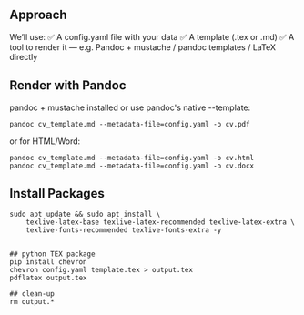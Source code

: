 
##  Approach
We’ll use:
✅ A config.yaml file with your data
✅ A template (.tex or .md)
✅ A tool to render it — e.g. Pandoc + mustache / pandoc templates / LaTeX directly


## Render with Pandoc
pandoc + mustache installed or use pandoc's native --template:

```{bash}
pandoc cv_template.md --metadata-file=config.yaml -o cv.pdf
```

or for HTML/Word:

```{bash}
pandoc cv_template.md --metadata-file=config.yaml -o cv.html
pandoc cv_template.md --metadata-file=config.yaml -o cv.docx
```


## Install Packages

```{bash}
sudo apt update && sudo apt install \
    texlive-latex-base texlive-latex-recommended texlive-latex-extra \
    texlive-fonts-recommended texlive-fonts-extra -y


## python TEX package
pip install chevron
chevron config.yaml template.tex > output.tex
pdflatex output.tex

## clean-up
rm output.*
```